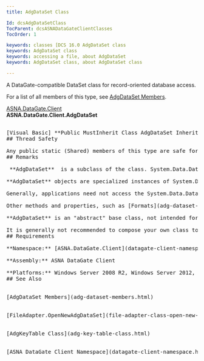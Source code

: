 ```yaml
---
title: AdgDataSet Class

Id: dcsAdgDataSetClass
TocParent: dcsASNADataGateClientClasses
TocOrder: 1

keywords: classes [DCS 16.0 AdgDataSet class
keywords: AdgDataSet class
keywords: accessing a file, about AdgDataSet
keywords: AdgDataSet class, about AdgDataSet class

---
```


A DataGate-compatible DataSet class for record-oriented database access.

For a list of all members of this type, see [AdgDataSet Members](adg-dataset-members.html).

[ASNA.DataGate.Client](datagate-client-namespace.html) <br /> **ASNA.DataGate.Client.<span>AdgDataSet</span>** 
<pre class="syntax" />

[Visual Basic] **Public MustInherit Class AdgDataSet Inherits System.Data.DataSet** 
## Thread Safety

Any public static (Shared) members of this type are safe for multithreaded operations. Any instance members are not guaranteed to be thread safe.
## Remarks

<span> **AdgDataSet** </span> is a subclass of the class. <span>System.Data.DataSet</span> is used widely throughout the .NET Framework. When used in tandem with [FileAdapter](file-adapter-class.html) **AdgDataSet** features methods to facilitate record-oriented access, while maintaining all of the integration and set-oriented features of System.Data.DataSet. 

**AdgDataSet** objects are specialized instances of System.Data. DataSet, distinguished by the composition of the data tables they contain. The **Tables** property of System.Data.DataSet is a collection of objects. In **AdgDataSet** objects, the tables referred to by the Tables property represent the formats of a DataGate file. Each table in a System.Data.DataSet contains a **Rows** collection of objects. System.Data.DataRow objects are used to model records in DCS. Records are composed of fields, and in System.Data.DataRow, field data is accessed with it's **Item** and **ItemArray** properties. Some field meta-data, or type information, is available from the **Columns** property of System.Data.DataTable.

Generally, applications need not access the System.Data.DataTable objects in **AdgDataSet** via the Tables property, etc. Rather, **AdgDataSet** provides several methods and properties for accessing particular rows of a table, such as [ActiveRow](adg-dataset-class-active-row-property.html) property and [PrepareRow](adg-dataset-class-prepare-row-method-main.html), [AddPreparedRowAndSetActive](adg-dataset-class-add-prepared-row-and-set-active-method.html), [AddRow](adg-dataset-class-add-row-methods.html), [InsertRow](adg-dataset-class-insert-row-methods.html), [SetActive](adg-dataset-class-set-active-methods.html), and [DeleteRow](adg-dataset-class-delete-row-method.html) methods. 

Other methods and properties, such as [Formats](adg-dataset-class-formats-property.html), [FormatIDs](adg-dataset-class-formatids-property.html), [GetFormatIndex](adg-dataset-class-get-format-index-method.html), [GetFormatName](adg-dataset-class-get-format-name-method.html), [CurrentFormatIndex](adg-dataset-class-get-format-index-method.html), and [CurrentFormatName](adg-dataset-class-current-format-name-property.html), provide information about the formats of the file modeled by **AdgDataSet** . When a format modeled by **AdgDataSet** contains a key, [NewKeyTable](adg-dataset-class-new-key-table-methods.html) provides a method to construct a key buffer for keyed access methods.

**AdgDataSet** is an "abstract" base class, not intended for direct instantiation (<span>MustInherit in VB). **AdgDataSet** instances are returned by [FileAdapter.OpenNewAdgDataSet](file-adapter-class-open-new-adg-dataset-method.html) or by instantiating another class that inherits **AdgDataSet.** For most applications, it is sufficient to use **<code>OpenNewAdgDataSet</code>** to create the **AdgDataSet** instance, since this method creates table structures in the **AdgDataSet** to match the formats of the file to be accessed.</span>

It is generally not recommended to compose your own class to inherit **AdgDataSet** . Such a class could be directly instantiated, however. Alternately, an **AdgDataSet** sub-class created with a DCS-aware development tool, such as Visual RPG, can be directly instantiated for use with access functions like [FileAdapter.Open](file-adapter-class-open-method.html).
## Requirements

**Namespace:** [ASNA.DataGate.Client](datagate-client-namespace.html) 

**Assembly:** ASNA DataGate Client

**Platforms:** Windows Server 2008 R2, Windows Server 2012, Windows 7, Windows 8 Pro, Windows 8.1 Pro, Windows 10
## See Also


[AdgDataSet Members](adg-dataset-members.html)
							  <br />
[FileAdapter.OpenNewAdgDataSet](file-adapter-class-open-new-adg-dataset-method.html)
							  <br />
[AdgKeyTable Class](adg-key-table-class.html)
							  <br />
[ASNA DataGate Client Namespace](datagate-client-namespace.html)
							  <br /><br />
							  <br />

